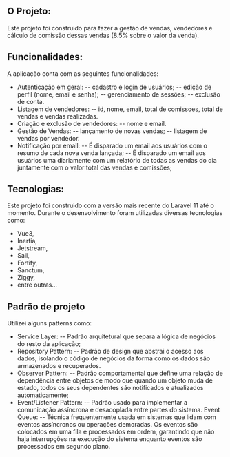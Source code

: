 ## O Projeto:
Este projeto foi construido para fazer a gestão de vendas, vendedores e cálculo de comissão
dessas vendas (8.5% sobre o valor da venda).

## Funcionalidades:
A aplicação conta com as seguintes funcionalidades:
- Autenticação em geral: 
-- cadastro e login de usuários;
-- edição de perfil (nome, email e senha);
-- gerenciamento de sessões;
-- exclusão de conta.
- Listagem de vendedores:
-- id, nome, email, total de comissoes, total de vendas e vendas realizadas.
- Criação e exclusão de vendedores:
-- nome e email.
- Gestão de Vendas:
-- lançamento de novas vendas;
-- listagem de vendas por vendedor.
- Notificação por email:
-- É disparado um email aos usuários com o resumo de cada nova venda lançada;
-- É disparado um email aos usuários uma diariamente com um relatório de todas as vendas do dia juntamente com o valor total das vendas e comissões;

## Tecnologias:
Este projeto foi construido com a versão mais recente do Laravel 11 até o momento. Durante o desenvolvimento foram utilizadas diversas tecnologias como: 
- Vue3, 
- Inertia, 
- Jetstream, 
- Sail, 
- Fortify, 
- Sanctum, 
- Ziggy, 
- entre outras...

## Padrão de projeto
Utilizei alguns patterns como: 
- Service Layer: 
-- Padrão arquitetural que separa a lógica de negócios do resto da aplicação;
- Repository Pattern:
-- Padrão de design que abstrai o acesso aos dados, isolando o código de negócios da forma como os dados são armazenados e recuperados.
- Observer Pattern:
-- Padrão comportamental que define uma relação de dependência entre objetos de modo que quando um objeto muda de estado, todos os seus dependentes são notificados e atualizados automaticamente;
- Event/Listener Pattern: 
-- Padrão usado para implementar a comunicação assíncrona e desacoplada entre partes do sistema.
Event Queue:
-- Técnica frequentemente usada em sistemas que lidam com eventos assíncronos ou operações demoradas. Os eventos são colocados em uma fila e processados em ordem, garantindo que não haja interrupções na execução do sistema enquanto eventos são processados em segundo plano.
